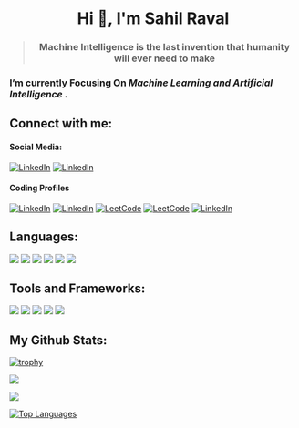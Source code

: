 <h1 align="center">  Hi 👋, I'm Sahil Raval </h1>

> <h3 align="center">Machine Intelligence is the last invention that humanity will ever need to make</h3>

### I’m currently Focusing On ***Machine Learning and Artificial Intelligence .***

<h2>Connect with me:</h2>
<h4>Social Media:</h4>
<p><a href="https://www.linkedin.com/in/sahil-raval-660790243/" target="blank"><img alt="LinkedIn" src="https://img.shields.io/badge/linkedin-%23ffffff.svg?&style=for-the-badge&logo=linkedin&logoColor=black" /></a> 
<a href="https://github.com/RavalSahil1311" target="blank"><img alt="LinkedIn" src="https://img.shields.io/badge/Github-%23ffffff.svg?&style=for-the-badge&logo=Github&logoColor=black" /></a> 
</p>

<h4>Coding Profiles</h4>

<p align="left"><a href="https://codeforces.com/profile/ravalsahil1311" target="blank"><img alt="LinkedIn" src="https://img.shields.io/badge/CodeForces-%23ffffff.svg?&style=for-the-badge&logo=CodeForces&logoColor=black" /></a> <a href="https://www.hackerrank.com/ravalsahil1311" target="blank"><img alt="LinkedIn" src="https://img.shields.io/badge/HackeRank-%23ffffff.svg?&style=for-the-badge&logo=HackerRank&logoColor=black" /></a> <a href="https://leetcode.com/ravalsahil1311/" target="blank"><img alt="LeetCode" src="https://img.shields.io/badge/LeetCode-%23ffffff.svg?&style=for-the-badge&logo=LeetCode&logoColor=black" /></a> <a href="https://www.kaggle.com/sahilraval1311" target="blank"><img alt="LeetCode" src="https://img.shields.io/badge/Kaggle-ffffff?style=for-the-badge&logo=kaggle&logoColor=black" /></a> <a href="https://auth.geeksforgeeks.org/user/ravalsahil1311" target="blank"><img alt="LinkedIn" src="https://img.shields.io/badge/GeeksForGeeks-%23ffffff.svg?&style=for-the-badge&logo=GeeksForGeeks&logoColor=black" /></a>

<h2>Languages:</h2>

![](https://img.shields.io/badge/Python-ffffff?style=for-the-badge&logo=Python&logoColor=black) ![](https://img.shields.io/badge/C++-ffffff?style=for-the-badge&logo=cplusplus&logoColor=black) ![](https://img.shields.io/badge/Java-ffffff?style=for-the-badge&logo=openjdk&logoColor=black) ![](https://img.shields.io/badge/C-ffffff?style=for-the-badge&logo=c&logoColor=black) ![](https://img.shields.io/badge/Javascript-ffffff?style=for-the-badge&logo=javascript&logoColor=black) ![](https://img.shields.io/badge/SQl-ffffff?style=for-the-badge&logo=mysql&logoColor=black)

<h2>Tools and Frameworks:</h2>

![](https://img.shields.io/badge/Pandas-ffffff?style=for-the-badge&logo=Pandas&logoColor=black) ![](https://img.shields.io/badge/Git-ffffff?style=for-the-badge&logo=Git&logoColor=black) ![](https://img.shields.io/badge/CSS-ffffff?style=for-the-badge&logo=CSS3&logoColor=black) ![](https://img.shields.io/badge/Bootstrap-ffffff?style=for-the-badge&logo=Bootstrap&logoColor=black) ![](https://img.shields.io/badge/Photoshop-ffffff?style=for-the-badge&logo=Adobe%20Photoshop&logoColor=black)

<h2>My Github Stats:</h2>

[![trophy](https://github-profile-trophy.vercel.app/?username=ravalsahil1311&theme=dracula&no-frame=true)](https://github.com/ryo-ma/github-profile-trophy)

![](https://github-readme-stats.vercel.app/api?username=ravalsahil1311&show_icons=true&hide=&count_private=true&title_color=00ff00&text_color=ffffff&icon_color=0891b2&bg_color=000000&hide_border=true&show_icons=true)

<img src="https://github-readme-streak-stats.herokuapp.com/?user=ravalsahil1311"/>

<a href="https://github.com/ravalsahil1311"><img src="https://github-readme-stats.vercel.app/api/top-langs/?username=RavalSahil1311&langs_count=10&title_color=00ff00&text_color=ffffff&icon_color=0891b2&bg_color=000000&hide_border=true&locale=en&custom_title=Top%20%Languages" alt="Top Languages" /></a>
